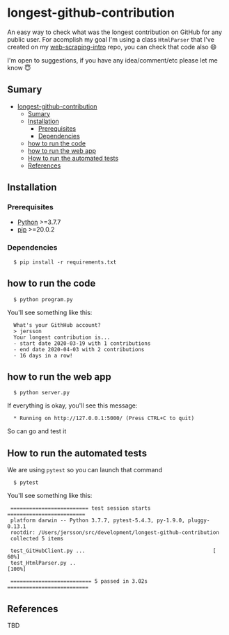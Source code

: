 # longest-github-contribution

An easy way to check what was the longest contribution on GitHub for any public user. For acomplish my goal I'm using a class `HtmlParser` that I've created on my [web-scraping-intro](https://github.com/jersson/web-scraping-intro) repo, you can check that code also :smile:

I'm open to suggestions, if you have any idea/comment/etc please let me know :innocent:

## Sumary

- [longest-github-contribution](#longest-github-contribution)
  - [Sumary](#sumary)
  - [Installation](#installation)
    - [Prerequisites](#prerequisites)
    - [Dependencies](#dependencies)
  - [how to run the code](#how-to-run-the-code)
  - [how to run the web app](#how-to-run-the-web-app)
  - [How to run the automated tests](#how-to-run-the-automated-tests)
  - [References](#references)

## Installation

### Prerequisites

- [Python](https://www.python.org/) >=3.7.7
- [pip](https://pypi.org/project/pip/) >=20.0.2

### Dependencies

```
  $ pip install -r requirements.txt
```

## how to run the code

```
  $ python program.py
```

You'll see something like this:

```
  What's your GithHub account?
  > jersson
  Your longest contribution is...
  - start date 2020-03-19 with 1 contributions
  - end date 2020-04-03 with 2 contributions
  - 16 days in a row!
```

## how to run the web app

```
  $ python server.py
```

If everything is okay, you'll see this message:

```
  * Running on http://127.0.0.1:5000/ (Press CTRL+C to quit)
```

So can go and test it

## How to run the automated tests

We are using `pytest` so you can launch that command

```
  $ pytest
```

You'll see something like this:

```
 ========================= test session starts =========================
 platform darwin -- Python 3.7.7, pytest-5.4.3, py-1.9.0, pluggy-0.13.1
 rootdir: /Users/jersson/src/development/longest-github-contribution
 collected 5 items

 test_GitHubClient.py ...                                         [ 60%]
 test_HtmlParser.py ..                                            [100%]

 ========================== 5 passed in 3.02s ==========================
```

## References

TBD
